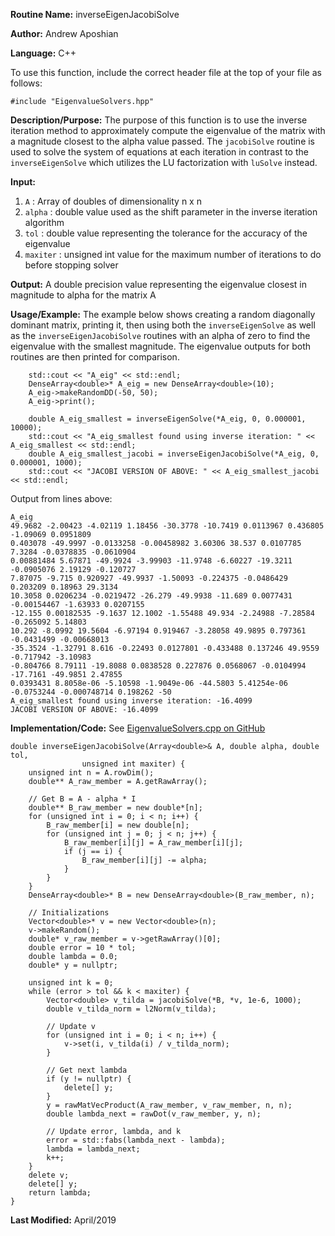 **Routine Name:** inverseEigenJacobiSolve

**Author:** Andrew Aposhian

**Language:** C++

To use this function, include the correct header file at the top of your file as follows:
```
#include "EigenvalueSolvers.hpp"
```

**Description/Purpose:** The purpose of this function is to use the inverse iteration method to approximately compute the eigenvalue of the matrix with a magnitude closest to the alpha value passed. The `jacobiSolve` routine is used to solve the system of equations at each iteration in contrast to the `inverseEigenSolve` which utilizes the LU factorization with `luSolve` instead.

**Input:**
1. `A` : Array of doubles of dimensionality n x n
2. `alpha` : double value used as the shift parameter in the inverse iteration algorithm
3. `tol` : double value representing the tolerance for the accuracy of the eigenvalue
4. `maxiter` : unsigned int value for the maximum number of iterations to do before stopping solver

**Output:** A double precision value representing the eigenvalue closest in magnitude to alpha for the matrix A

**Usage/Example:** The example below shows creating a random diagonally dominant matrix, printing it, then using both the `inverseEigenSolve` as well as the `inverseEigenJacobiSolve` routines with an alpha of zero to find the eigenvalue with the smallest magnitude. The eigenvalue outputs for both routines are then printed for comparison.
```
    std::cout << "A_eig" << std::endl;
    DenseArray<double>* A_eig = new DenseArray<double>(10);
    A_eig->makeRandomDD(-50, 50);
    A_eig->print();

    double A_eig_smallest = inverseEigenSolve(*A_eig, 0, 0.000001, 10000);
    std::cout << "A_eig_smallest found using inverse iteration: " << A_eig_smallest << std::endl;
    double A_eig_smallest_jacobi = inverseEigenJacobiSolve(*A_eig, 0, 0.000001, 1000);
    std::cout << "JACOBI VERSION OF ABOVE: " << A_eig_smallest_jacobi << std::endl;
```

Output from lines above:
```
A_eig
49.9682 -2.00423 -4.02119 1.18456 -30.3778 -10.7419 0.0113967 0.436805 -1.09069 0.0951809 
0.403078 -49.9997 -0.0133258 -0.00458982 3.60306 38.537 0.0107785 7.3284 -0.0378835 -0.0610904 
0.00881484 5.67871 -49.9924 -3.99903 -11.9748 -6.60227 -19.3211 -0.0905076 2.19129 -0.120727 
7.87075 -9.715 0.920927 -49.9937 -1.50093 -0.224375 -0.0486429 0.203209 0.18963 29.3134 
10.3058 0.0206234 -0.0219472 -26.279 -49.9938 -11.689 0.0077431 -0.00154467 -1.63933 0.0207155 
-12.155 0.00182535 -9.1637 12.1002 -1.55488 49.934 -2.24988 -7.28584 -0.265092 5.14803 
10.292 -8.0992 19.5604 -6.97194 0.919467 -3.28058 49.9895 0.797361 -0.0431499 -0.00668013 
-35.3524 -1.32791 8.616 -0.22493 0.0127801 -0.433488 0.137246 49.9559 -0.717942 -3.10983 
-0.804766 8.79111 -19.8088 0.0838528 0.227876 0.0568067 -0.0104994 -17.7161 -49.9851 2.47855 
0.0393431 8.8058e-06 -5.10598 -1.9049e-06 -44.5803 5.41254e-06 -0.0753244 -0.000748714 0.198262 -50 
A_eig_smallest found using inverse iteration: -16.4099
JACOBI VERSION OF ABOVE: -16.4099
```

**Implementation/Code:**
See [EigenvalueSolvers.cpp on GitHub](https://github.com/aposhiana/math5610/blob/master/src/lib/EigenvalueSolvers.cpp)
```
double inverseEigenJacobiSolve(Array<double>& A, double alpha, double tol,
                unsigned int maxiter) {
    unsigned int n = A.rowDim();
    double** A_raw_member = A.getRawArray();

    // Get B = A - alpha * I
    double** B_raw_member = new double*[n];
    for (unsigned int i = 0; i < n; i++) {
        B_raw_member[i] = new double[n];
        for (unsigned int j = 0; j < n; j++) {
            B_raw_member[i][j] = A_raw_member[i][j];
            if (j == i) {
                B_raw_member[i][j] -= alpha;
            }
        }
    }
    DenseArray<double>* B = new DenseArray<double>(B_raw_member, n);

    // Initializations
    Vector<double>* v = new Vector<double>(n);
    v->makeRandom();
    double* v_raw_member = v->getRawArray()[0];
    double error = 10 * tol;
    double lambda = 0.0;
    double* y = nullptr;

    unsigned int k = 0;
    while (error > tol && k < maxiter) {
        Vector<double> v_tilda = jacobiSolve(*B, *v, 1e-6, 1000);
        double v_tilda_norm = l2Norm(v_tilda);

        // Update v
        for (unsigned int i = 0; i < n; i++) {
            v->set(i, v_tilda(i) / v_tilda_norm);
        }

        // Get next lambda
        if (y != nullptr) {
            delete[] y;
        }
        y = rawMatVecProduct(A_raw_member, v_raw_member, n, n);
        double lambda_next = rawDot(v_raw_member, y, n);

        // Update error, lambda, and k
        error = std::fabs(lambda_next - lambda);
        lambda = lambda_next;
        k++;
    }
    delete v;
    delete[] y;
    return lambda;
}
```

**Last Modified:** April/2019
